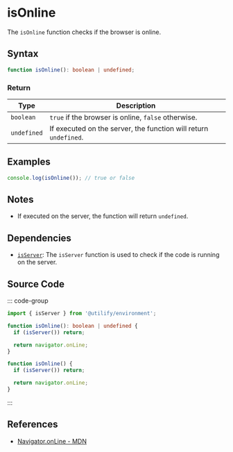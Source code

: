 # isOnline

The `isOnline` function checks if the browser is online.

## Syntax

```typescript
function isOnline(): boolean | undefined;
```

### Return

| Type              | Description                                                      |
|-------------------|---------------------------------------------------------------|
| `boolean`         | `true` if the browser is online, `false` otherwise.              |
| `undefined`       | If executed on the server, the function will return `undefined`. |

## Examples

```typescript
console.log(isOnline()); // true or false
```

## Notes

- If executed on the server, the function will return `undefined`.

## Dependencies

- [`isServer`](../environment/isServer.md): The `isServer` function is used to check if the code is running on the server.

## Source Code

::: code-group
```typescript
import { isServer } from '@utilify/environment';

function isOnline(): boolean | undefined {
  if (isServer()) return;

  return navigator.onLine;
}
```

```javascript
function isOnline() {
  if (isServer()) return;

  return navigator.onLine;
}
```
:::

## References

- [Navigator.onLine - MDN](https://developer.mozilla.org/en-US/docs/Web/API/Navigator/onLine)